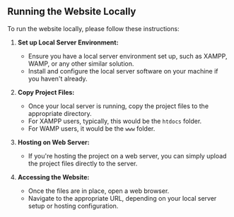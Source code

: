 ## Running the Website Locally

To run the website locally, please follow these instructions:

1. **Set up Local Server Environment:**
   - Ensure you have a local server environment set up, such as XAMPP, WAMP, or any other similar solution.
   - Install and configure the local server software on your machine if you haven't already.

2. **Copy Project Files:**
   - Once your local server is running, copy the project files to the appropriate directory.
   - For XAMPP users, typically, this would be the `htdocs` folder.
   - For WAMP users, it would be the `www` folder.

3. **Hosting on Web Server:**
   - If you're hosting the project on a web server, you can simply upload the project files directly to the server.

4. **Accessing the Website:**
   - Once the files are in place, open a web browser.
   - Navigate to the appropriate URL, depending on your local server setup or hosting configuration.

